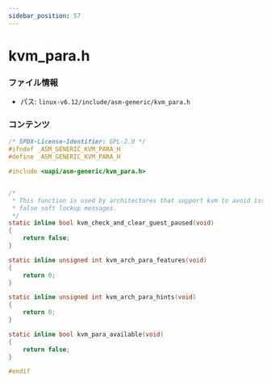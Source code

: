 ```yaml
---
sidebar_position: 57
---
```

# kvm_para.h

### ファイル情報

- パス: `linux-v6.12/include/asm-generic/kvm_para.h`

### コンテンツ

```h
/* SPDX-License-Identifier: GPL-2.0 */
#ifndef _ASM_GENERIC_KVM_PARA_H
#define _ASM_GENERIC_KVM_PARA_H

#include <uapi/asm-generic/kvm_para.h>


/*
 * This function is used by architectures that support kvm to avoid issuing
 * false soft lockup messages.
 */
static inline bool kvm_check_and_clear_guest_paused(void)
{
	return false;
}

static inline unsigned int kvm_arch_para_features(void)
{
	return 0;
}

static inline unsigned int kvm_arch_para_hints(void)
{
	return 0;
}

static inline bool kvm_para_available(void)
{
	return false;
}

#endif

```
